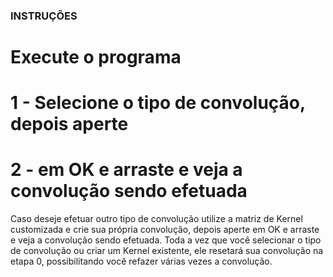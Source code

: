 ### INSTRUÇÕES
# Execute o programa

# 1 - Selecione o tipo de convolução, depois aperte
# 2 - em OK e arraste e veja a convolução sendo efetuada

Caso deseje efetuar outro tipo de convolução utilize a matriz de Kernel customizada e crie sua própria convolução, depois aperte em OK e arraste e veja a convolução sendo efetuada. Toda a vez que você selecionar o tipo de convolução ou criar um Kernel existente, ele resetará sua convolução na etapa 0, possibilitando você refazer várias vezes a convolução.
